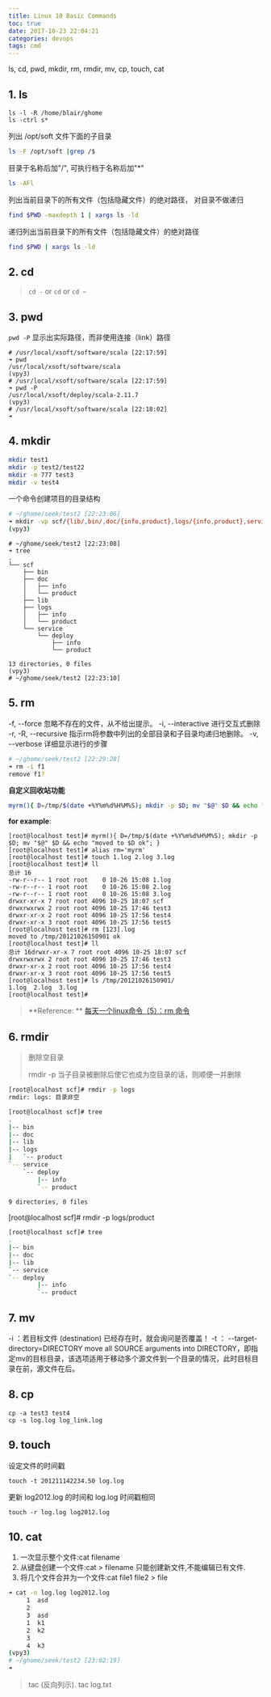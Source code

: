 ```yaml
---
title: Linux 10 Basic Commands
toc: true
date: 2017-10-23 22:04:21
categories: devops
tags: cmd
---
```


ls, cd, pwd, mkdir, rm, rmdir, mv, cp, touch, cat

<!-- more -->

## 1. ls

```
ls -l -R /home/blair/ghome
ls -ctrl s*
```

列出 /opt/soft 文件下面的子目录

```bash
ls -F /opt/soft |grep /$  
```

目录于名称后加"/", 可执行档于名称后加"*" 

```bash
ls -AFl
```

列出当前目录下的所有文件（包括隐藏文件）的绝对路径， 对目录不做递归

```bash
find $PWD -maxdepth 1 | xargs ls -ld
```

递归列出当前目录下的所有文件（包括隐藏文件）的绝对路径

```bash
find $PWD | xargs ls -ld 
```

## 2. cd

> `cd -` or `cd` or `cd ~`

## 3. pwd
 
`pwd -P` 显示出实际路径，而非使用连接（link）路径

```
# /usr/local/xsoft/software/scala [22:17:59]
➜ pwd
/usr/local/xsoft/software/scala
(vpy3)
# /usr/local/xsoft/software/scala [22:17:59]
➜ pwd -P
/usr/local/xsoft/deploy/scala-2.11.7
(vpy3)
# /usr/local/xsoft/software/scala [22:18:02]
➜
```

## 4. mkdir

```bash
mkdir test1
mkdir -p test2/test22
mkdir -m 777 test3
mkdir -v test4
```

一个命令创建项目的目录结构

```bash
# ~/ghome/seek/test2 [22:23:06]
➜ mkdir -vp scf/{lib/,bin/,doc/{info,product},logs/{info,product},service/deploy/{info,product}}
(vpy3)
```

```
# ~/ghome/seek/test2 [22:23:08]
➜ tree
.
└── scf
    ├── bin
    ├── doc
    │   ├── info
    │   └── product
    ├── lib
    ├── logs
    │   ├── info
    │   └── product
    └── service
        └── deploy
            ├── info
            └── product

13 directories, 0 files
(vpy3)
# ~/ghome/seek/test2 [22:23:10]
```

## 5. rm

-f, --force    忽略不存在的文件，从不给出提示。
-i, --interactive 进行交互式删除
-r, -R, --recursive   指示rm将参数中列出的全部目录和子目录均递归地删除。
-v, --verbose    详细显示进行的步骤

```bash
# ~/ghome/seek/test2 [22:29:28]
➜ rm -i f1
remove f1?
```

**自定义回收站功能**

```bash
myrm(){ D=/tmp/$(date +%Y%m%d%H%M%S); mkdir -p $D; mv "$@" $D && echo "moved to $D ok"; }
```

**for example**:

```
[root@localhost test]# myrm(){ D=/tmp/$(date +%Y%m%d%H%M%S); mkdir -p $D; mv "$@" $D && echo "moved to $D ok"; }
[root@localhost test]# alias rm='myrm'
[root@localhost test]# touch 1.log 2.log 3.log
[root@localhost test]# ll
总计 16
-rw-r--r-- 1 root root    0 10-26 15:08 1.log
-rw-r--r-- 1 root root    0 10-26 15:08 2.log
-rw-r--r-- 1 root root    0 10-26 15:08 3.log
drwxr-xr-x 7 root root 4096 10-25 18:07 scf
drwxrwxrwx 2 root root 4096 10-25 17:46 test3
drwxr-xr-x 2 root root 4096 10-25 17:56 test4
drwxr-xr-x 3 root root 4096 10-25 17:56 test5
[root@localhost test]# rm [123].log
moved to /tmp/20121026150901 ok
[root@localhost test]# ll
总计 16drwxr-xr-x 7 root root 4096 10-25 18:07 scf
drwxrwxrwx 2 root root 4096 10-25 17:46 test3
drwxr-xr-x 2 root root 4096 10-25 17:56 test4
drwxr-xr-x 3 root root 4096 10-25 17:56 test5
[root@localhost test]# ls /tmp/20121026150901/
1.log  2.log  3.log
[root@localhost test]#
```

> **Reference: ** [每天一个linux命令（5）：rm 命令][1]

[1]: http://www.cnblogs.com/peida/archive/2012/10/26/2740521.html

## 6. rmdir

> 删除空目录
> 
> rmdir -p 当子目录被删除后使它也成为空目录的话，则顺便一并删除 

```bash
[root@localhost scf]# rmdir -p logs
rmdir: logs: 目录非空

[root@localhost scf]# tree
.
|-- bin
|-- doc
|-- lib
|-- logs
|   `-- product
`-- service
    `-- deploy
        |-- info
        `-- product
 
9 directories, 0 files
```

[root@localhost scf]# rmdir -p logs/product

```bash
[root@localhost scf]# tree
.
|-- bin
|-- doc
|-- lib
`-- service
`-- deploy
        |-- info
        `-- product
```

## 7. mv
 
-i ：若目标文件 (destination) 已经存在时，就会询问是否覆盖！
-t  ： --target-directory=DIRECTORY move all SOURCE arguments into DIRECTORY，即指定mv的目标目录，该选项适用于移动多个源文件到一个目录的情况，此时目标目录在前，源文件在后。

## 8. cp

```
cp -a test3 test4
cp -s log.log log_link.log
```

## 9. touch

设定文件的时间戳

```
touch -t 201211142234.50 log.log
```

更新 log2012.log 的时间和 log.log 时间戳相同

```
touch -r log.log log2012.log
```

## 10. cat

1. 一次显示整个文件:cat filename
2. 从键盘创建一个文件:cat > filename 只能创建新文件,不能编辑已有文件.
3. 将几个文件合并为一个文件:cat file1 file2 > file

```bash
➜ cat -n log.log log2012.log
     1	asd
     2
     3	asd
     1	k1
     2	k2
     3
     4	k3
(vpy3)
# ~/ghome/seek/test2 [23:02:19]
➜
```

> tac (反向列示). 
> tac log.txt